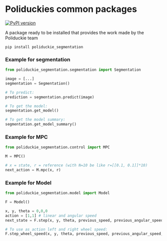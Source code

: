 # Poliduckies common packages
[![PyPI version](https://badge.fury.io/py/poliduckie_segmentation.svg)](https://badge.fury.io/py/poliduckie_segmentation)


A package ready to be installed that provides the work made by the Poliduckie team

```
pip install poliduckie_segmentation
```

### Example for segmentation
```python
from poliduckie_segmentation.segmentation import Segmentation

image = [...]
segmentation = Segmentation()

# To predict:
prediction = segmentation.predict(image)

# To get the model:
segmentation.get_model()

# To get the model summary:
segmentation.get_model_summary()

```

### Example for MPC
```python
from poliduckie_segmentation.control import MPC

M = MPC()

# x = state, r = reference (with N=10 be like r=[[0.1, 0.1]]*10)
next_action = M.mpc(x, r)

```

### Example for Model
```python
from poliduckie_segmentation.model import Model

F = Model()

x, y, theta = 0,0,0
action = [1,1] # linear and angular speed
next_state = F.step(x, y, theta, previous_speed, previous_angular_speed, action)

# To use as action left and right wheel speed:
F.step_wheel_speed(x, y, theta, previous_speed, previous_angular_speed, action)

```
